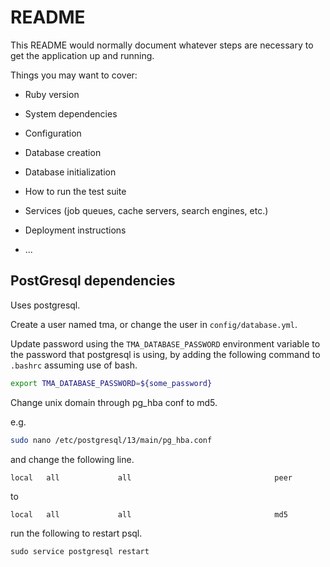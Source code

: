 # README

This README would normally document whatever steps are necessary to get the
application up and running.

Things you may want to cover:

* Ruby version

* System dependencies

* Configuration

* Database creation

* Database initialization

* How to run the test suite

* Services (job queues, cache servers, search engines, etc.)

* Deployment instructions

* ...


## PostGresql dependencies

Uses postgresql.

Create a user named tma, or change the user in `config/database.yml`.

Update password using the `TMA_DATABASE_PASSWORD` environment variable to
the password that postgresql is using, by adding the following command to
`.bashrc` assuming use of bash.

```bash
export TMA_DATABASE_PASSWORD=${some_password}
```

Change unix domain through pg_hba conf to md5.

e.g.
```bash
sudo nano /etc/postgresql/13/main/pg_hba.conf
```

and change the following line.

```
local   all             all                                peer
```

to

```
local   all             all                                md5
```

run the following to restart psql.

```
sudo service postgresql restart
```
